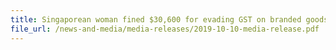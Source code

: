 ```yaml
---
title: Singaporean woman fined $30,600 for evading GST on branded goods bought overseas for sale 
file_url: /news-and-media/media-releases/2019-10-10-media-release.pdf
---
```

